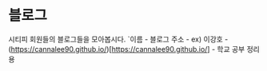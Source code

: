 # 블로그 

시티피 회원들의 블로그들을 모아봅시다.
`이름 - 블로그 주소 - 
ex) 이강호 - (https://cannalee90.github.io/)[https://cannalee90.github.io/] - 학교 공부 정리용
